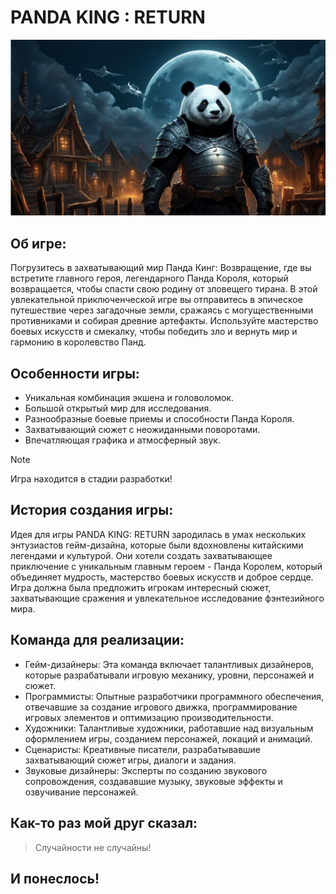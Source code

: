# PANDA KING : RETURN
![Упс,кажется изображение не загрузилось.](image.png)
##  Об игре: 
Погрузитесь в захватывающий мир Панда Кинг: Возвращение, где вы встретите главного героя, легендарного Панда Короля, который возвращается, чтобы спасти свою родину от зловещего тирана. В этой увлекательной приключенческой игре вы отправитесь в эпическое путешествие через загадочные земли, сражаясь с могущественными противниками и собирая древние артефакты. Используйте мастерство боевых искусств и смекалку, чтобы победить зло и вернуть мир и гармонию в королевство Панд.
## Особенности игры:
- Уникальная комбинация экшена и головоломок.
- Большой открытый мир для исследования.
- Разнообразные боевые приемы и способности Панда Короля.
- Захватывающий сюжет с неожиданными поворотами.
- Впечатляющая графика и атмосферный звук.
> [!NOTE]
> Игра находится в стадии разработки!
## История создания игры:
Идея для игры PANDA KING: RETURN зародилась в умах нескольких энтузиастов гейм-дизайна, которые были вдохновлены китайскими легендами и культурой. Они хотели создать захватывающее приключение с уникальным главным героем - Панда Королем, который объединяет мудрость, мастерство боевых искусств и доброе сердце. Игра должна была предложить игрокам интересный сюжет, захватывающие сражения и увлекательное исследование фэнтезийного мира.
## Команда для реализации:
- Гейм-дизайнеры: Эта команда включает талантливых дизайнеров, которые разрабатывали игровую механику, уровни, персонажей и сюжет.
- Программисты: Опытные разработчики программного обеспечения, отвечавшие за создание игрового движка, программирование игровых элементов и оптимизацию производительности.
- Художники: Талантливые художники, работавшие над визуальным оформлением игры, созданием персонажей, локаций и анимаций.
- Сценаристы: Креативные писатели, разрабатывавшие захватывающий сюжет игры, диалоги и задания.
- Звуковые дизайнеры: Эксперты по созданию звукового сопровождения, создававшие музыку, звуковые эффекты и озвучивание персонажей.
## Как-то раз мой друг сказал:
> Случайности не случайны!
## И понеслось!




